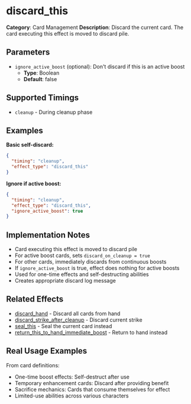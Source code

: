 # discard_this

**Category**: Card Management
**Description**: Discard the current card. The card executing this effect is moved to discard pile.

## Parameters

- `ignore_active_boost` (optional): Don't discard if this is an active boost
  - **Type**: Boolean
  - **Default**: false

## Supported Timings

- `cleanup` - During cleanup phase

## Examples

**Basic self-discard:**
```json
{
  "timing": "cleanup",
  "effect_type": "discard_this"
}
```

**Ignore if active boost:**
```json
{
  "timing": "cleanup",
  "effect_type": "discard_this",
  "ignore_active_boost": true
}
```

## Implementation Notes

- Card executing this effect is moved to discard pile
- For active boost cards, sets `discard_on_cleanup = true`
- For other cards, immediately discards from continuous boosts
- If `ignore_active_boost` is true, effect does nothing for active boosts
- Used for one-time effects and self-destructing abilities
- Creates appropriate discard log message

## Related Effects

- [discard_hand](discard_hand.md) - Discard all cards from hand
- [discard_strike_after_cleanup](discard_strike_after_cleanup.md) - Discard current strike
- [seal_this](../seal/seal_this.md) - Seal the current card instead
- [return_this_to_hand_immediate_boost](../cards/return_this_to_hand_immediate_boost.md) - Return to hand instead

## Real Usage Examples

From card definitions:
- One-time boost effects: Self-destruct after use
- Temporary enhancement cards: Discard after providing benefit
- Sacrifice mechanics: Cards that consume themselves for effect
- Limited-use abilities across various characters